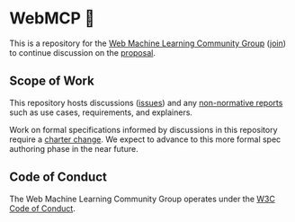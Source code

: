 # WebMCP 🧪

This is a repository for the [Web Machine Learning Community Group](https://www.w3.org/groups/cg/webmachinelearning/) ([join](https://webmachinelearning.github.io/community/#join)) to continue discussion on the [proposal](https://github.com/webmachinelearning/proposals/issues/12).

## Scope of Work

This repository hosts discussions ([issues](https://github.com/webmachinelearning/webmodelcontext/issues)) and any [non-normative reports](https://webmachinelearning.github.io/charter/#non-normative-reports) such as use cases, requirements, and explainers.

Work on formal specifications informed by discussions in this repository require a [charter change](https://webmachinelearning.github.io/charter/#charter-change). We expect to advance to this more formal spec authoring phase in the near future.

## Code of Conduct

The Web Machine Learning Community Group operates under the [W3C Code of Conduct](https://www.w3.org/policies/code-of-conduct/).